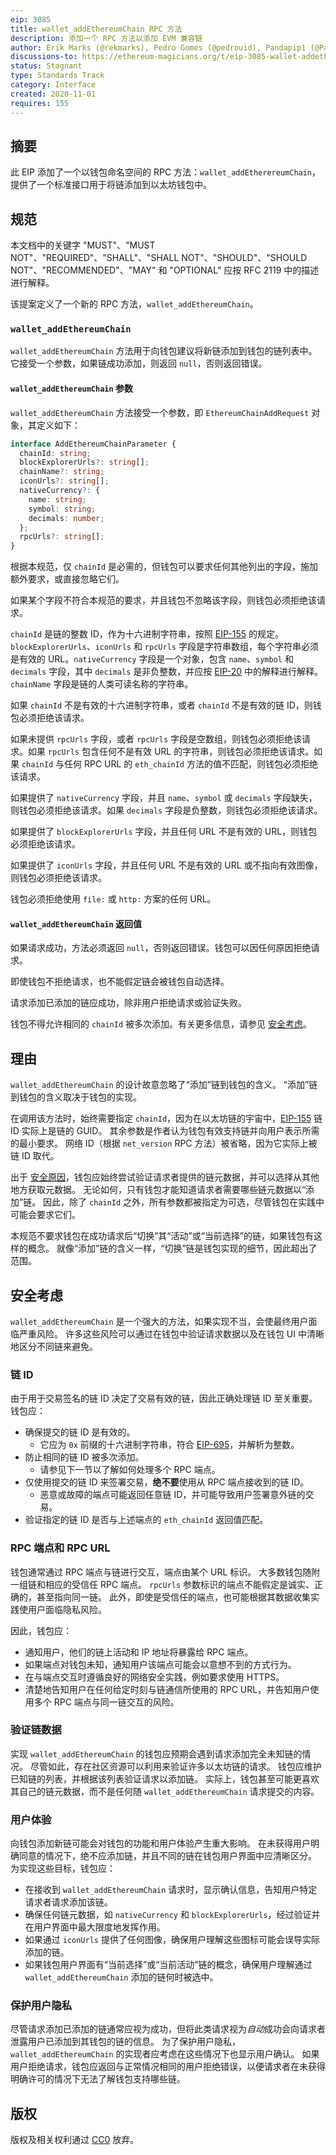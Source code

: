 ```yaml
---
eip: 3085
title: wallet_addEthereumChain RPC 方法
description: 添加一个 RPC 方法以添加 EVM 兼容链
author: Erik Marks (@rekmarks), Pedro Gomes (@pedrouid), Pandapip1 (@Pandapip1)
discussions-to: https://ethereum-magicians.org/t/eip-3085-wallet-addethereumchain/5469
status: Stagnant
type: Standards Track
category: Interface
created: 2020-11-01
requires: 155
---
```


## 摘要

此 EIP 添加了一个以钱包命名空间的 RPC 方法：`wallet_addEtherereumChain`，提供了一个标准接口用于将链添加到以太坊钱包中。

## 规范

本文档中的关键字 "MUST"、"MUST NOT"、"REQUIRED"、"SHALL"、"SHALL NOT"、"SHOULD"、"SHOULD NOT"、"RECOMMENDED"、"MAY" 和 "OPTIONAL" 应按 RFC 2119 中的描述进行解释。

该提案定义了一个新的 RPC 方法，`wallet_addEthereumChain`。

### `wallet_addEthereumChain`

`wallet_addEthereumChain` 方法用于向钱包建议将新链添加到钱包的链列表中。它接受一个参数，如果链成功添加，则返回 `null`，否则返回错误。

#### `wallet_addEthereumChain` 参数

`wallet_addEthereumChain` 方法接受一个参数，即 `EthereumChainAddRequest` 对象，其定义如下：

```typescript
interface AddEthereumChainParameter {
  chainId: string;
  blockExplorerUrls?: string[];
  chainName?: string;
  iconUrls?: string[];
  nativeCurrency?: {
    name: string;
    symbol: string;
    decimals: number;
  };
  rpcUrls?: string[];
}
```

根据本规范，仅 `chainId` 是必需的，但钱包可以要求任何其他列出的字段，施加额外要求，或直接忽略它们。

如果某个字段不符合本规范的要求，并且钱包不忽略该字段，则钱包必须拒绝该请求。

`chainId` 是链的整数 ID，作为十六进制字符串，按照 [EIP-155](./eip-155.md) 的规定。`blockExplorerUrls`、`iconUrls` 和 `rpcUrls` 字段是字符串数组，每个字符串必须是有效的 URL。`nativeCurrency` 字段是一个对象，包含 `name`、`symbol` 和 `decimals` 字段，其中 `decimals` 是非负整数，并应按 [EIP-20](./eip-20.md) 中的解释进行解释。`chainName` 字段是链的人类可读名称的字符串。

如果 `chainId` 不是有效的十六进制字符串，或者 `chainId` 不是有效的链 ID，则钱包必须拒绝该请求。

如果未提供 `rpcUrls` 字段，或者 `rpcUrls` 字段是空数组，则钱包必须拒绝该请求。如果 `rpcUrls` 包含任何不是有效 URL 的字符串，则钱包必须拒绝该请求。如果 `chainId` 与任何 RPC URL 的 `eth_chainId` 方法的值不匹配，则钱包必须拒绝该请求。

如果提供了 `nativeCurrency` 字段，并且 `name`、`symbol` 或 `decimals` 字段缺失，则钱包必须拒绝该请求。如果 `decimals` 字段是负整数，则钱包必须拒绝该请求。

如果提供了 `blockExplorerUrls` 字段，并且任何 URL 不是有效的 URL，则钱包必须拒绝该请求。

如果提供了 `iconUrls` 字段，并且任何 URL 不是有效的 URL 或不指向有效图像，则钱包必须拒绝该请求。

钱包必须拒绝使用 `file:` 或 `http:` 方案的任何 URL。

#### `wallet_addEthereumChain` 返回值

如果请求成功，方法必须返回 `null`，否则返回错误。钱包可以因任何原因拒绝请求。

即使钱包不拒绝请求，也不能假定链会被钱包自动选择。

请求添加已添加的链应成功，除非用户拒绝请求或验证失败。

钱包不得允许相同的 `chainId` 被多次添加。有关更多信息，请参见 [安全考虑](#security-considerations)。

## 理由

`wallet_addEthereumChain` 的设计故意忽略了“添加”链到钱包的含义。
“添加”链到钱包的含义取决于钱包的实现。

在调用该方法时，始终需要指定 `chainId`，因为在以太坊链的宇宙中，[EIP-155](./eip-155.md) 链 ID 实际上是链的 GUID。
其余参数是作者认为钱包有效支持链并向用户表示所需的最小要求。
网络 ID（根据 `net_version` RPC 方法）被省略，因为它实际上被链 ID 取代。

出于 [安全原因](#security-considerations)，钱包应始终尝试验证请求者提供的链元数据，并可以选择从其他地方获取元数据。
无论如何，只有钱包才能知道请求者需要哪些链元数据以“添加”链。
因此，除了 `chainId` 之外，所有参数都被指定为可选，尽管钱包在实践中可能会要求它们。

本规范不要求钱包在成功请求后“切换”其“活动”或“当前选择”的链，如果钱包有这样的概念。
就像“添加”链的含义一样，“切换”链是钱包实现的细节，因此超出了范围。

## 安全考虑

`wallet_addEthereumChain` 是一个强大的方法，如果实现不当，会使最终用户面临严重风险。
许多这些风险可以通过在钱包中验证请求数据以及在钱包 UI 中清晰地区分不同链来避免。

### 链 ID

由于用于交易签名的链 ID 决定了交易有效的链，因此正确处理链 ID 至关重要。
钱包应：

- 确保提交的链 ID 是有效的。
  - 它应为 `0x` 前缀的十六进制字符串，符合 [EIP-695](./eip-695.md)，并解析为整数。
- 防止相同的链 ID 被多次添加。
  - 请参见下一节以了解如何处理多个 RPC 端点。
- 仅使用提交的链 ID 来签署交易，**绝不要**使用从 RPC 端点接收到的链 ID。
  - 恶意或故障的端点可能返回任意链 ID，并可能导致用户签署意外链的交易。
- 验证指定的链 ID 是否与上述端点的 `eth_chainId` 返回值匹配。

### RPC 端点和 RPC URL

钱包通常通过 RPC 端点与链进行交互，端点由某个 URL 标识。
大多数钱包随附一组链和相应的受信任 RPC 端点。
`rpcUrls` 参数标识的端点不能假定是诚实、正确的，甚至指向同一链。
此外，即使是受信任的端点，也可能根据其数据收集实践使用户面临隐私风险。

因此，钱包应：

- 通知用户，他们的链上活动和 IP 地址将暴露给 RPC 端点。
- 如果端点对钱包未知，通知用户该端点可能会以意想不到的方式行为。
- 在与端点交互时遵循良好的网络安全实践，例如要求使用 HTTPS。
- 清楚地告知用户在任何给定时刻与链通信所使用的 RPC URL，并告知用户使用多个 RPC 端点与同一链交互的风险。

### 验证链数据

实现 `wallet_addEthereumChain` 的钱包应预期会遇到请求添加完全未知链的情况。
尽管如此，存在社区资源可以利用来验证许多以太坊链的请求。
钱包应维护已知链的列表，并根据该列表验证请求以添加链。
实际上，钱包甚至可能更喜欢其自己的链元数据，而不是任何随 `wallet_addEthereumChain` 请求提交的内容。
### 用户体验

向钱包添加新链可能会对钱包的功能和用户体验产生重大影响。
在未获得用户明确同意的情况下，绝不应添加链，并且不同的链在钱包用户界面中应清晰区分。
为实现这些目标，钱包应：

- 在接收到 `wallet_addEthereumChain` 请求时，显示确认信息，告知用户特定请求者请求添加该链。
- 确保任何链元数据，如 `nativeCurrency` 和 `blockExplorerUrls`，经过验证并在用户界面中最大限度地发挥作用。
- 如果通过 `iconUrls` 提供了任何图像，确保用户理解这些图标可能会误导实际添加的链。
- 如果钱包用户界面有“当前选择”或“当前活动”链的概念，确保用户理解通过 `wallet_addEthereumChain` 添加的链何时被选中。

### 保护用户隐私

尽管请求添加已添加的链通常应视为成功，但将此类请求视为*自动*成功会向请求者泄露用户已添加到其钱包的链的信息。
为了保护用户隐私，`wallet_addEthereumChain` 的实现者应考虑在这些情况下也显示用户确认。
如果用户拒绝请求，钱包应返回与正常情况相同的用户拒绝错误，以便请求者在未获得明确许可的情况下无法了解钱包支持哪些链。

## 版权

版权及相关权利通过 [CC0](../LICENSE.md) 放弃。
